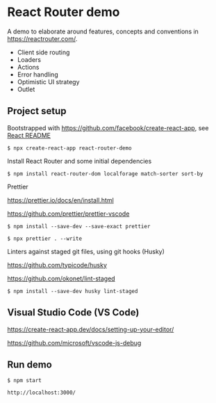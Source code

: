 # React Router demo

A demo to elaborate around features, concepts and conventions in https://reactrouter.com/.

-   Client side routing
-   Loaders
-   Actions
-   Error handling
-   Optimistic UI strategy
-   Outlet

## Project setup

Bootstrapped with https://github.com/facebook/create-react-app, see [React README](REACT_README.md)

```
$ npx create-react-app react-router-demo
```

Install React Router and some initial dependencies

```
$ npm install react-router-dom localforage match-sorter sort-by
```

Prettier

https://prettier.io/docs/en/install.html

https://github.com/prettier/prettier-vscode

```
$ npm install --save-dev --save-exact prettier
```

```
$ npx prettier . --write
```

Linters against staged git files, using git hooks (Husky)

https://github.com/typicode/husky

https://github.com/okonet/lint-staged

```
$ npm install --save-dev husky lint-staged
```

## Visual Studio Code (VS Code)

https://create-react-app.dev/docs/setting-up-your-editor/

https://github.com/microsoft/vscode-js-debug

## Run demo

```
$ npm start
```

```
http://localhost:3000/
```
